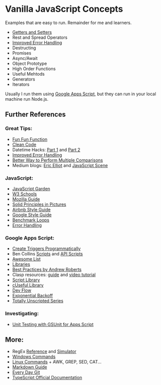 # Vanilla JavaScript Concepts

Examples that are easy to run. Remainder for me and learners.

- [Getters and Setters](https://github.com/danielfcollier/js-vanilla-concepts/blob/master/Getters%20and%20Setters/Getters%20and%20Setters.js)
- Rest and Spread Operators
- [Improved Error Handling](https://github.com/danielfcollier/js-vanilla-concepts/blob/master/Improved%20Error%20Handling/Improved%20Error%20Handling.js)
- Destructing
- Promises
- Async/Await
- Object Prototype
- High Order Functions
- Useful Mehtods
- Generators
- Iterators

Usually I run them using [Google Apps Script](https://script.google.com/u/0/home), but they can run in your local machine run Node.js.

## Further References

### Great Tips:

- [Fun Fun Function](https://www.youtube.com/funfunfunction)
- [Clean Code](https://github.com/ryanmcdermott/clean-code-javascript)
- Datetime Hacks: [Part 1](https://www.i-programmer.info/programming/javascript/6322-date-hacks-doing-javascript-date-calculations.html) and [Part 2](https://www.i-programmer.info/programming/javascript/6322-date-hacks-doing-javascript-date-calculations.html?start=1)
- [Improved Error Handling](https://xjamundx.medium.com/custom-javascript-errors-in-es6-aa891b173f87)
- [Better Way to Perform Multiple Comparisons](https://frontstuff.io/a-better-way-to-perform-multiple-comparisons-in-javascript)
- Medium blogs: [Eric Elliot](https://medium.com/@_ericelliott) and [JavaScript Scene](https://medium.com/javascript-scene)

### JavaScript:

- [JavaScript Garden](https://github.com/mpj/JavaScript-Garden)
- [W3 Schools](https://www.w3schools.com/js/default.asp)
- [Mozilla Guide](https://developer.mozilla.org/en-US/docs/Web/JavaScript/Guide)
- [Solid Principles in Pictures](https://medium.com/backticks-tildes/the-s-o-l-i-d-principles-in-pictures-b34ce2f1e898)
- [Airbnb Style Guide](https://github.com/airbnb/javascript/blob/master/README.md#airbnb-javascript-style-guide-)
- [Google Style Guide](https://google.github.io/styleguide/jsguide.html)
- [Benchmark Loops](https://gist.github.com/tanaikech/3331e1e631d619abef8f32c4be14ba3a)
- [Error Handling](https://www.joyent.com/node-js/production/design/errors)

### Google Apps Script:

- [Create Triggers Programmatically](https://spreadsheet.dev/create-triggers-programmatically-using-apps-script)
- Ben Collins [Scripts](https://github.com/benlcollins/apps_script) and [API Scripts](https://github.com/benlcollins/apps_script_apis)
- [Awesome List](https://github.com/contributorpw/google-apps-script-awesome-list)
- [Libraries](https://developers.google.com/apps-script/guides/libraries#guidelines)
- [Best Practices by Andrew Roberts](https://www.andrewroberts.net/google-apps-script/google-apps-script-development-best-practices/)
- Clasp resources: [guide](https://github.com/google/clasp) and [video tutorial](https://www.youtube.com/watch?v=4Qlt3p6N0es)
- [Script Library](https://www.andrewroberts.net/scripts-and-snippets/)
- [cUseful Library](https://github.com/brucemcpherson/cUseful)
- [Dev Flow](https://github.com/rudimusmaximus/DevFlow)
- [Exponential Backoff](https://ramblings.mcpher.com/gassnippets2/exponential-backoff/)
- [Totally Unscripted Series](https://sites.google.com/view/totallyunscripted/previous-episodes?authuser=0)

### Investigating:

- [Unit Testing with GSUnit for Apps Script](https://sites.google.com/site/scriptsexamples/custom-methods/gsunit)

## More:

- RegEx [Reference](https://github.com/google/re2/blob/master/doc/syntax.txt) and [Simulator](https://regex101.com/)
- [Windows Commands](https://www.thomas-krenn.com/en/wiki/Cmd_commands_under_Windows)
- [Linux Commands](https://cheatography.com/davechild/cheat-sheets/linux-command-line/) + AWK, GREP, SED, CAT...
- [Markdown Guide](https://github.com/adam-p/markdown-here/wiki/Markdown-Cheatsheet)
- [Every Day Git](https://github.com/git-for-windows/git/blob/main/Documentation/giteveryday.txt)
- [TypeScript Official Documentation](https://www.typescriptlang.org/docs/handbook/typescript-tooling-in-5-minutes.html)
